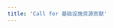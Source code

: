 ```yaml
---
title: 'Call for 基础设施资源贡献'
---
```


<script setup lang="ts">
  import TheInfrastructure from "@/views/eulersky/TheInfrastructure.vue"
</script>

<TheInfrastructure />
